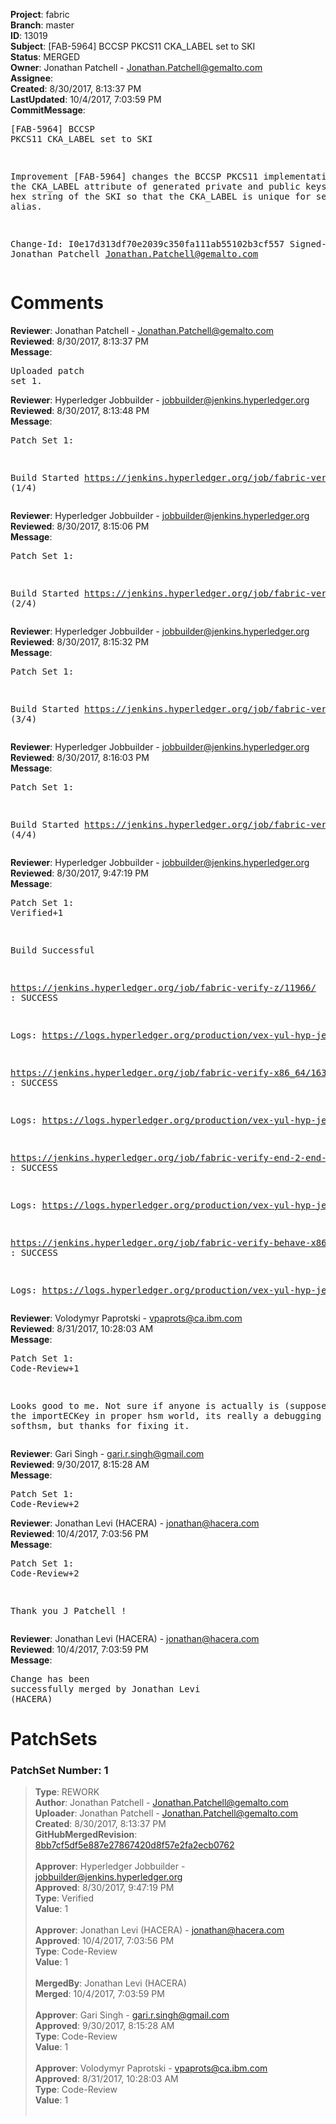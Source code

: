 <strong>Project</strong>: fabric<br><strong>Branch</strong>: master<br><strong>ID</strong>: 13019<br><strong>Subject</strong>: [FAB-5964] BCCSP PKCS11 CKA_LABEL set to SKI<br><strong>Status</strong>: MERGED<br><strong>Owner</strong>: Jonathan Patchell - Jonathan.Patchell@gemalto.com<br><strong>Assignee</strong>:<br><strong>Created</strong>: 8/30/2017, 8:13:37 PM<br><strong>LastUpdated</strong>: 10/4/2017, 7:03:59 PM<br><strong>CommitMessage</strong>:<br><pre>[FAB-5964] BCCSP PKCS11 CKA_LABEL set to SKI

Improvement [FAB-5964] changes the BCCSP PKCS11 implementation to
set the CKA_LABEL attribute of generated private and public keys
to be the hex string of the SKI so that the CKA_LABEL is unique
for searching by alias.

Change-Id: I0e17d313df70e2039c350fa111ab55102b3cf557
Signed-off-by: Jonathan Patchell <Jonathan.Patchell@gemalto.com>
</pre><h1>Comments</h1><strong>Reviewer</strong>: Jonathan Patchell - Jonathan.Patchell@gemalto.com<br><strong>Reviewed</strong>: 8/30/2017, 8:13:37 PM<br><strong>Message</strong>: <pre>Uploaded patch set 1.</pre><strong>Reviewer</strong>: Hyperledger Jobbuilder - jobbuilder@jenkins.hyperledger.org<br><strong>Reviewed</strong>: 8/30/2017, 8:13:48 PM<br><strong>Message</strong>: <pre>Patch Set 1:

Build Started https://jenkins.hyperledger.org/job/fabric-verify-z/11966/ (1/4)</pre><strong>Reviewer</strong>: Hyperledger Jobbuilder - jobbuilder@jenkins.hyperledger.org<br><strong>Reviewed</strong>: 8/30/2017, 8:15:06 PM<br><strong>Message</strong>: <pre>Patch Set 1:

Build Started https://jenkins.hyperledger.org/job/fabric-verify-x86_64/16330/ (2/4)</pre><strong>Reviewer</strong>: Hyperledger Jobbuilder - jobbuilder@jenkins.hyperledger.org<br><strong>Reviewed</strong>: 8/30/2017, 8:15:32 PM<br><strong>Message</strong>: <pre>Patch Set 1:

Build Started https://jenkins.hyperledger.org/job/fabric-verify-end-2-end-x86_64/7910/ (3/4)</pre><strong>Reviewer</strong>: Hyperledger Jobbuilder - jobbuilder@jenkins.hyperledger.org<br><strong>Reviewed</strong>: 8/30/2017, 8:16:03 PM<br><strong>Message</strong>: <pre>Patch Set 1:

Build Started https://jenkins.hyperledger.org/job/fabric-verify-behave-x86_64/10340/ (4/4)</pre><strong>Reviewer</strong>: Hyperledger Jobbuilder - jobbuilder@jenkins.hyperledger.org<br><strong>Reviewed</strong>: 8/30/2017, 9:47:19 PM<br><strong>Message</strong>: <pre>Patch Set 1: Verified+1

Build Successful 

https://jenkins.hyperledger.org/job/fabric-verify-z/11966/ : SUCCESS

Logs: https://logs.hyperledger.org/production/vex-yul-hyp-jenkins-1/fabric-verify-z/11966

https://jenkins.hyperledger.org/job/fabric-verify-x86_64/16330/ : SUCCESS

Logs: https://logs.hyperledger.org/production/vex-yul-hyp-jenkins-1/fabric-verify-x86_64/16330

https://jenkins.hyperledger.org/job/fabric-verify-end-2-end-x86_64/7910/ : SUCCESS

Logs: https://logs.hyperledger.org/production/vex-yul-hyp-jenkins-1/fabric-verify-end-2-end-x86_64/7910

https://jenkins.hyperledger.org/job/fabric-verify-behave-x86_64/10340/ : SUCCESS

Logs: https://logs.hyperledger.org/production/vex-yul-hyp-jenkins-1/fabric-verify-behave-x86_64/10340</pre><strong>Reviewer</strong>: Volodymyr Paprotski - vpaprots@ca.ibm.com<br><strong>Reviewed</strong>: 8/31/2017, 10:28:03 AM<br><strong>Message</strong>: <pre>Patch Set 1: Code-Review+1

Looks good to me. Not sure if anyone is actually is (supposed) to use the importECKey in proper hsm world, its really a debugging function for softhsm, but thanks for fixing it.</pre><strong>Reviewer</strong>: Gari Singh - gari.r.singh@gmail.com<br><strong>Reviewed</strong>: 9/30/2017, 8:15:28 AM<br><strong>Message</strong>: <pre>Patch Set 1: Code-Review+2</pre><strong>Reviewer</strong>: Jonathan Levi (HACERA) - jonathan@hacera.com<br><strong>Reviewed</strong>: 10/4/2017, 7:03:56 PM<br><strong>Message</strong>: <pre>Patch Set 1: Code-Review+2

Thank you J Patchell !</pre><strong>Reviewer</strong>: Jonathan Levi (HACERA) - jonathan@hacera.com<br><strong>Reviewed</strong>: 10/4/2017, 7:03:59 PM<br><strong>Message</strong>: <pre>Change has been successfully merged by Jonathan Levi (HACERA)</pre><h1>PatchSets</h1><h3>PatchSet Number: 1</h3><blockquote><strong>Type</strong>: REWORK<br><strong>Author</strong>: Jonathan Patchell - Jonathan.Patchell@gemalto.com<br><strong>Uploader</strong>: Jonathan Patchell - Jonathan.Patchell@gemalto.com<br><strong>Created</strong>: 8/30/2017, 8:13:37 PM<br><strong>GitHubMergedRevision</strong>: [8bb7cf5df5e887e27867420d8f57e2fa2ecb0762](https://github.com/hyperledger-gerrit-archive/fabric/commit/8bb7cf5df5e887e27867420d8f57e2fa2ecb0762)<br><br><strong>Approver</strong>: Hyperledger Jobbuilder - jobbuilder@jenkins.hyperledger.org<br><strong>Approved</strong>: 8/30/2017, 9:47:19 PM<br><strong>Type</strong>: Verified<br><strong>Value</strong>: 1<br><br><strong>Approver</strong>: Jonathan Levi (HACERA) - jonathan@hacera.com<br><strong>Approved</strong>: 10/4/2017, 7:03:56 PM<br><strong>Type</strong>: Code-Review<br><strong>Value</strong>: 1<br><br><strong>MergedBy</strong>: Jonathan Levi (HACERA)<br><strong>Merged</strong>: 10/4/2017, 7:03:59 PM<br><br><strong>Approver</strong>: Gari Singh - gari.r.singh@gmail.com<br><strong>Approved</strong>: 9/30/2017, 8:15:28 AM<br><strong>Type</strong>: Code-Review<br><strong>Value</strong>: 1<br><br><strong>Approver</strong>: Volodymyr Paprotski - vpaprots@ca.ibm.com<br><strong>Approved</strong>: 8/31/2017, 10:28:03 AM<br><strong>Type</strong>: Code-Review<br><strong>Value</strong>: 1<br><br></blockquote>